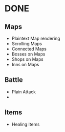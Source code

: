 DONE
====

Maps
----

* Plaintext Map rendering
* Scrolling Maps
* Connected Maps
* Bosses on Maps
* Shops on Maps
* Inns on Maps


Battle
------

* Plain Attack
* 


Items
-----

* Healing Items